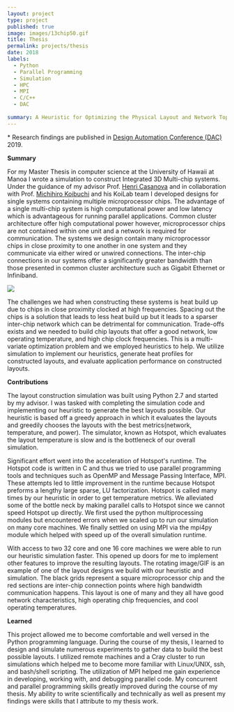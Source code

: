 ```yaml
---
layout: project
type: project
published: true
image: images/13chip50.gif
title: Thesis
permalink: projects/thesis
date: 2018
labels:
  - Python
  - Parallel Programming
  - Simulation
  - HPC
  - MPI
  - C/C++
  - DAC
  
summary: A Heuristic for Optimizing the Physical Layout and Network Topology of Integrated 3D Multi-chip Systems Under Temperature Constraints
---
```

\* Research findings are published in [Design Automation Conference (DAC)](https://www.dac.com/) 2019.

__Summary__

For my Master Thesis in computer science at the University of Hawaii at Manoa I
wrote a simulation to construct Integrated 3D Multi-chip systems.  Under the
guidance of my advisor Prof. [Henri Casanova](https://henricasanova.github.io/)
and in collaboration with Prof. [Michihiro
Koibuchi](https://www.nii.ac.jp/en/faculty/architecture/koibuchi_michihiro/) and
his KoiLab team I developed designs for single systems containing multiple
microprocessor chips.  The advantage of a single multi-chip system is high
computational power and low latency which is advantageous for running parallel
applications.  Common cluster architecture offer high computational power
however, microprocessor chips are not contained within one unit and a network is
required for communication.  The systems we design contain many microprocessor
chips in close proximity to one another in one system and they communicate via
either wired or unwired connections.  The inter-chip connections in our systems
offer a significantly greater bandwidth than those presented in common cluster
architecture such as Gigabit Ethernet or Infiniband.

<div class="ui images">
  <img class="ui image medium right floated round image" src="../images/13chip50.gif">
</div>

The challenges we had when constructing these systems is heat build up due to
chips in close proximity clocked at high frequencies.  Spacing out the chips is
a solution that leads to less heat build up but it leads to a sparser inter-chip
network which can be detrimental for communication.  Trade-offs exists and we
needed to build chip layouts that offer a good network, low operating
temperature, and high chip clock frequencies.  This is a multi-variate
optimization problem and we employed heuristics to help.  We utilize simulation
to implement our heuristics, generate heat profiles for constructed layouts, and
evaluate application performance on constructed layouts.

**Contributions**

The layout construction simulation was built using Python 2.7 and started by my
advisor.  I was tasked with completing the simulation code and implementing our
heuristic to generate the best layouts possible.  Our heuristic is based off a
greedy approach in which it evaluates the layouts and greedily chooses the
layouts with the best metrics(network, temperature, and power).  The simulator,
known as Hotspot,  which evaluates the layout temperature is slow and is the
bottleneck of our overall simulation.  

Significant effort went into the acceleration of Hotspot's runtime.  The Hotspot
code is written in C and thus we tried to use parallel programming tools and
techniques such as OpenMP and Message Passing Interface, MPI.  These attempts
led to little improvement in the runtime because Hotspot preforms a lengthy
large sparse, LU factorization.  Hotspot is called many times by our heuristic
in order to get temperature metrics.  We alleviated some of the bottle neck by
making parallel calls to Hotspot since we cannot speed Hotspot up directly.  We
first used the python multiprocessing modules but encountered errors when we
scaled up to run our simulation on many core machines.  We finally settled on
using MPI via the mpi4py module which helped with speed up of the overall
simulation runtime.

With access to two 32 core and one 16 core machines we were able to run our
heuristic simulation faster.  This opened up doors for me to implement other
features to improve the resulting layouts.  The rotating image/GIF is an example
of one of the layout designs we build with our heuristic and simulation.  The
black grids represent a square microprocessor chip and the red sections are
inter-chip connection points where high bandwidth communication happens.  This
layout is one of many and they all have good network characteristics, high
operating chip frequencies, and cool operating temperatures.   

__Learned__

This project allowed me to become comfortable and well versed in the Python
programming language.  During the course of my thesis, I learned to design and
simulate numerous experiments to gather data to build the best possible layouts.
I utilized remote machines and a Cray cluster to run simulations which helped me
to become more familiar with Linux/UNIX, ssh, and bash/shell scripting.  The
utilization of MPI helped me gain experience in developing, working with, and
debugging parallel code.  My concurrent and parallel programming skills greatly
improved during the course of my thesis.  My ability to write scientifically and
technically as well as present my findings were skills that I attribute to my
thesis work.  

<br/>
